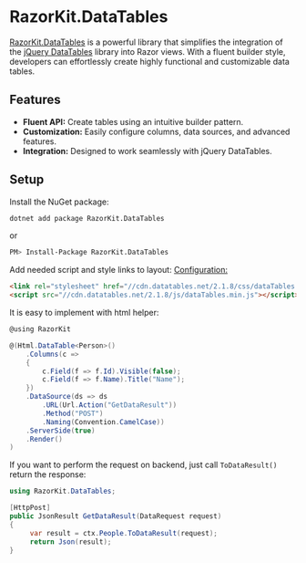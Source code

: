 # RazorKit.DataTables

[RazorKit.DataTables](https://www.nuget.org/packages/RazorKit.DataTables) is a powerful library that simplifies the integration of the [jQuery DataTables](https://datatables.net/) library into Razor views. With a fluent builder style, developers can effortlessly create highly functional and customizable data tables.

## Features
- **Fluent API:** Create tables using an intuitive builder pattern.
- **Customization:** Easily configure columns, data sources, and advanced features.
- **Integration:** Designed to work seamlessly with jQuery DataTables.

## Setup

Install the NuGet package:

```bash
dotnet add package RazorKit.DataTables
```
or
```bash
PM> Install-Package RazorKit.DataTables
```

Add needed script and style links to layout: [Configuration:](https://datatables.net/download/index)

```html
<link rel="stylesheet" href="//cdn.datatables.net/2.1.8/css/dataTables.dataTables.min.css" />
<script src="//cdn.datatables.net/2.1.8/js/dataTables.min.js"></script>
```
It is easy to implement with html helper:

```cs title="cshtml"
@using RazorKit

@(Html.DataTable<Person>()
	.Columns(c =>
	{
		c.Field(f => f.Id).Visible(false);
		c.Field(f => f.Name).Title("Name");
	})
	.DataSource(ds => ds
		.URL(Url.Action("GetDataResult"))
		.Method("POST")
		.Naming(Convention.CamelCase))
	.ServerSide(true)
	.Render()
)
```

If you want to perform the request on backend, just call `ToDataResult()` return the response:

```cs title="controller"
using RazorKit.DataTables;

[HttpPost]
public JsonResult GetDataResult(DataRequest request)
{
	 var result = ctx.People.ToDataResult(request);
	 return Json(result);
}
``` 
